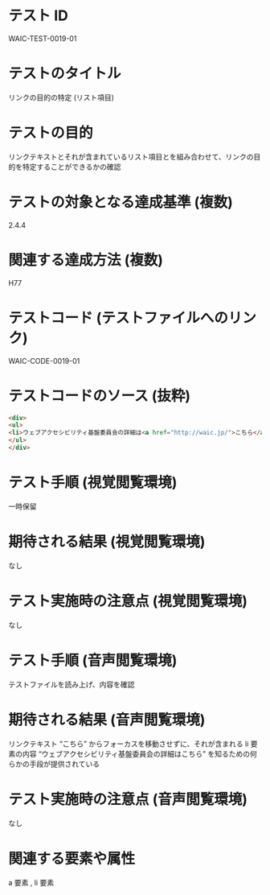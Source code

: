 

# テスト ID
WAIC-TEST-0019-01

# テストのタイトル
リンクの目的の特定 (リスト項目)

# テストの目的
リンクテキストとそれが含まれているリスト項目とを組み合わせて、リンクの目的を特定することができるかの確認

# テストの対象となる達成基準 (複数)
2.4.4

# 関連する達成方法 (複数)
H77

# テストコード (テストファイルへのリンク)
WAIC-CODE-0019-01

# テストコードのソース (抜粋)
```html
<div>
<ul>
<li>ウェブアクセシビリティ基盤委員会の詳細は<a href="http://waic.jp/">こちら</a>。</li>
</ul>
</div>

```
# テスト手順 (視覚閲覧環境)
一時保留

# 期待される結果 (視覚閲覧環境)
なし

# テスト実施時の注意点 (視覚閲覧環境)
なし

# テスト手順 (音声閲覧環境)
テストファイルを読み上げ、内容を確認

# 期待される結果 (音声閲覧環境)
リンクテキスト “こちら” からフォーカスを移動させずに、それが含まれる li 要素の内容 “ウェブアクセシビリティ基盤委員会の詳細はこちら” を知るための何らかの手段が提供されている

# テスト実施時の注意点 (音声閲覧環境)
なし

# 関連する要素や属性
a 要素 , li 要素



